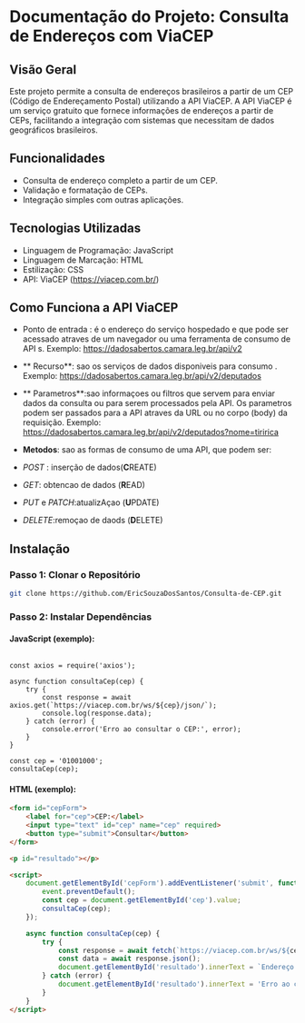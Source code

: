 # Documentação do Projeto: Consulta de Endereços com ViaCEP

## Visão Geral

Este projeto permite a consulta de endereços brasileiros a partir de um CEP (Código de Endereçamento Postal) utilizando a API ViaCEP. A API ViaCEP é um serviço gratuito que fornece informações de endereços a partir de CEPs, facilitando a integração com sistemas que necessitam de dados geográficos brasileiros.

## Funcionalidades

- Consulta de endereço completo a partir de um CEP.
- Validação e formatação de CEPs.
- Integração simples com outras aplicações.

## Tecnologias Utilizadas

- Linguagem de Programação: JavaScript
- Linguagem de Marcação: HTML
- Estilização: CSS
- API: ViaCEP (https://viacep.com.br/)

## Como Funciona a API ViaCEP

- Ponto de entrada : é o endereço do serviço hospedado e que pode ser acessado atraves de um navegador ou uma ferramenta de consumo de API s.
Exemplo: <https://dadosabertos.camara.leg.br/api/v2>


- ** Recurso**: sao os serviços de dados disponiveis para consumo .
Exemplo: <https://dadosabertos.camara.leg.br/api/v2/deputados>


- ** Parametros**:sao informaçoes ou filtros que servem para enviar dados da consulta
ou para serem processados pela API. Os parametros podem ser passados para a API atraves da URL ou no
corpo (body) da requisição.
Exemplo: <https://dadosabertos.camara.leg.br/api/v2/deputados?nome=tiririca>


- **Metodos**: sao as formas de consumo de uma API, que podem ser:
- _POST_ : inserção de dados(**C**REATE)
- _GET_: obtencao de dados (**R**EAD) 
- _PUT_ e _PATCH_:atualizAçao (**U**PDATE)
- _DELETE_:remoçao de daods (**D**ELETE)

## Instalação

### Passo 1: Clonar o Repositório

```bash
git clone https://github.com/EricSouzaDosSantos/Consulta-de-CEP.git
```


### Passo 2: Instalar Dependências

#### JavaScript (exemplo):

``` javscript

const axios = require('axios');

async function consultaCep(cep) {
    try {
        const response = await axios.get(`https://viacep.com.br/ws/${cep}/json/`);
        console.log(response.data);
    } catch (error) {
        console.error('Erro ao consultar o CEP:', error);
    }
}

const cep = '01001000';
consultaCep(cep);
```

#### HTML (exemplo):
```HTML
<form id="cepForm">
    <label for="cep">CEP:</label>
    <input type="text" id="cep" name="cep" required>
    <button type="submit">Consultar</button>
</form>

<p id="resultado"></p>

<script>
    document.getElementById('cepForm').addEventListener('submit', function(event) {
        event.preventDefault();
        const cep = document.getElementById('cep').value;
        consultaCep(cep);
    });

    async function consultaCep(cep) {
        try {
            const response = await fetch(`https://viacep.com.br/ws/${cep}/json/`);
            const data = await response.json();
            document.getElementById('resultado').innerText = `Endereço: ${data.logradouro}, ${data.bairro}, ${data.localidade}-${data.uf}`;
        } catch (error) {
            document.getElementById('resultado').innerText = 'Erro ao consultar o CEP';
        }
    }
</script>

```